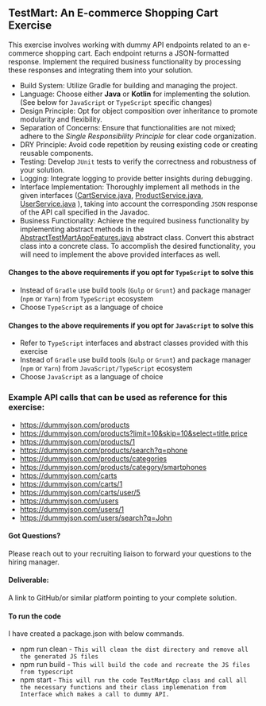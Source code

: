 ## TestMart: An E-commerce Shopping Cart Exercise
This exercise involves working with dummy API endpoints related to an e-commerce shopping cart. Each endpoint returns a JSON-formatted response. Implement the required business functionality by processing these responses and integrating them into your solution.
- Build System: Utilize Gradle for building and managing the project.
- Language: Choose either __Java__ or __Kotlin__ for implementing the solution. (See below for `JavaScript` or `TypeScript` specific changes)
- Design Principle: Opt for object composition over inheritance to promote modularity and flexibility.
- Separation of Concerns: Ensure that functionalities are not mixed; adhere to the *Single Responsibility Principle* for clear code organization.
- DRY Principle: Avoid code repetition by reusing existing code or creating reusable components.
- Testing: Develop `JUnit` tests to verify the correctness and robustness of your solution.
- Logging: Integrate logging to provide better insights during debugging.
- Interface Implementation: Thoroughly implement all methods in the given interfaces ([CartService.java](model%2Fcontract%2FCartService.java),
[ProductService.java](model%2Fcontract%2FProductService.java), [UserService.java](src%2Fmain%2Fjava%2Forg%2Fddm%2Ftestmart%2Fmodel%2Fcontract%2FUserService.java) ), taking into account the corresponding `JSON` response of the API call specified in the Javadoc.
- Business Functionality: Achieve the required business functionality by implementing abstract methods in the [AbstractTestMartAppFeatures.java](src%2Fmain%2Fjava%2Forg%2Fddm%2Ftestmart%2Fapp%2FAbstractTestMartAppFeatures.java) abstract class. Convert this abstract class into a concrete class. To accomplish the desired functionality, you will need to implement the above provided interfaces as well.

#### Changes to the above requirements if you opt for `TypeScript` to solve this

- Instead of `Gradle` use build tools (`Gulp` or `Grunt`) and package manager (`npm` or `Yarn`) from `TypeScript` ecosystem
- Choose `TypeScript` as a language of choice

#### Changes to the above requirements if you opt for `JavaScript` to solve this

- Refer to `TypeScript` interfaces and abstract classes provided with this exercise
- Instead of `Gradle` use build tools (`Gulp` or `Grunt`) and package manager (`npm` or `Yarn`) from `JavaScript/TypeScript` ecosystem
- Choose `JavaScript` as a language of choice

### Example API calls that can be used as reference for this exercise:
- https://dummyjson.com/products
- https://dummyjson.com/products?limit=10&skip=10&select=title,price
- https://dummyjson.com/products/1
- https://dummyjson.com/products/search?q=phone
- https://dummyjson.com/products/categories
- https://dummyjson.com/products/category/smartphones
- https://dummyjson.com/carts
- https://dummyjson.com/carts/1
- https://dummyjson.com/carts/user/5
- https://dummyjson.com/users
- https://dummyjson.com/users/1
- https://dummyjson.com/users/search?q=John

#### Got Questions?
Please reach out to your recruiting liaison to forward your questions to the hiring manager.

#### Deliverable:
A link to GitHub/or similar platform pointing to your complete solution.


#### To run the code ####
I have created a package.json with below commands. 
- npm run clean - `This will clean the dist directory and remove all the generated JS files`
- npm run build - `This will build the code and recreate the JS files from typescript`
- npm start - `This will run the code TestMartApp class and call all the necessary functions and their class implemenation from Interface which makes a call to dummy API.`